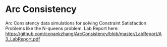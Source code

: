 # Arc Consistency
Arc Consistency data simulations for solving Constraint Satisfaction Problems like the N-queens problem. Lab Report here: https://github.com/conankzhang/ArcConsistency/blob/master/LabReport/A3_LabReport.pdf
